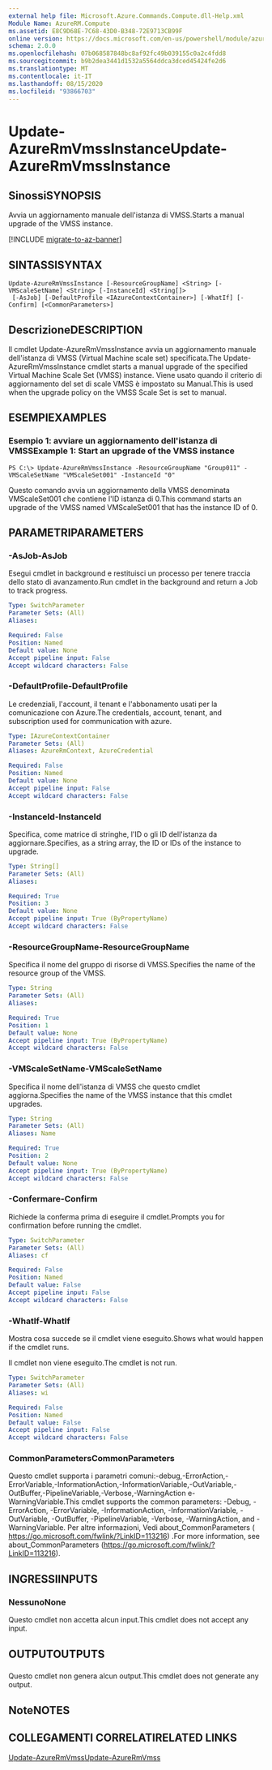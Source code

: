 ```yaml
---
external help file: Microsoft.Azure.Commands.Compute.dll-Help.xml
Module Name: AzureRM.Compute
ms.assetid: E8C9D68E-7C68-43D0-B348-72E9713CB99F
online version: https://docs.microsoft.com/en-us/powershell/module/azurerm.compute/update-azurermvmssinstance
schema: 2.0.0
ms.openlocfilehash: 07b068587848bc8af92fc49b039155c0a2c4fdd8
ms.sourcegitcommit: b9b2dea3441d1532a5564ddca3dced45424fe2d6
ms.translationtype: MT
ms.contentlocale: it-IT
ms.lasthandoff: 08/15/2020
ms.locfileid: "93866703"
---
```

# <span data-ttu-id="28750-101">Update-AzureRmVmssInstance</span><span class="sxs-lookup"><span data-stu-id="28750-101">Update-AzureRmVmssInstance</span></span>

## <span data-ttu-id="28750-102">Sinossi</span><span class="sxs-lookup"><span data-stu-id="28750-102">SYNOPSIS</span></span>
<span data-ttu-id="28750-103">Avvia un aggiornamento manuale dell'istanza di VMSS.</span><span class="sxs-lookup"><span data-stu-id="28750-103">Starts a manual upgrade of the VMSS instance.</span></span>

[!INCLUDE [migrate-to-az-banner](../../includes/migrate-to-az-banner.md)]

## <span data-ttu-id="28750-104">SINTASSI</span><span class="sxs-lookup"><span data-stu-id="28750-104">SYNTAX</span></span>

```
Update-AzureRmVmssInstance [-ResourceGroupName] <String> [-VMScaleSetName] <String> [-InstanceId] <String[]>
 [-AsJob] [-DefaultProfile <IAzureContextContainer>] [-WhatIf] [-Confirm] [<CommonParameters>]
```

## <span data-ttu-id="28750-105">Descrizione</span><span class="sxs-lookup"><span data-stu-id="28750-105">DESCRIPTION</span></span>
<span data-ttu-id="28750-106">Il cmdlet Update-AzureRmVmssInstance avvia un aggiornamento manuale dell'istanza di VMSS (Virtual Machine scale set) specificata.</span><span class="sxs-lookup"><span data-stu-id="28750-106">The Update-AzureRmVmssInstance cmdlet starts a manual upgrade of the specified Virtual Machine Scale Set (VMSS) instance.</span></span>
<span data-ttu-id="28750-107">Viene usato quando il criterio di aggiornamento del set di scale VMSS è impostato su Manual.</span><span class="sxs-lookup"><span data-stu-id="28750-107">This is used when the upgrade policy on the VMSS Scale Set is set to manual.</span></span>

## <span data-ttu-id="28750-108">ESEMPI</span><span class="sxs-lookup"><span data-stu-id="28750-108">EXAMPLES</span></span>

### <span data-ttu-id="28750-109">Esempio 1: avviare un aggiornamento dell'istanza di VMSS</span><span class="sxs-lookup"><span data-stu-id="28750-109">Example 1: Start an upgrade of the VMSS instance</span></span>
```
PS C:\> Update-AzureRmVmssInstance -ResourceGroupName "Group011" -VMScaleSetName "VMScaleSet001" -InstanceId "0"
```

<span data-ttu-id="28750-110">Questo comando avvia un aggiornamento della VMSS denominata VMScaleSet001 che contiene l'ID istanza di 0.</span><span class="sxs-lookup"><span data-stu-id="28750-110">This command starts an upgrade of the VMSS named VMScaleSet001 that has the instance ID of 0.</span></span>

## <span data-ttu-id="28750-111">PARAMETRI</span><span class="sxs-lookup"><span data-stu-id="28750-111">PARAMETERS</span></span>

### <span data-ttu-id="28750-112">-AsJob</span><span class="sxs-lookup"><span data-stu-id="28750-112">-AsJob</span></span>
<span data-ttu-id="28750-113">Esegui cmdlet in background e restituisci un processo per tenere traccia dello stato di avanzamento.</span><span class="sxs-lookup"><span data-stu-id="28750-113">Run cmdlet in the background and return a Job to track progress.</span></span>

```yaml
Type: SwitchParameter
Parameter Sets: (All)
Aliases: 

Required: False
Position: Named
Default value: None
Accept pipeline input: False
Accept wildcard characters: False
```

### <span data-ttu-id="28750-114">-DefaultProfile</span><span class="sxs-lookup"><span data-stu-id="28750-114">-DefaultProfile</span></span>
<span data-ttu-id="28750-115">Le credenziali, l'account, il tenant e l'abbonamento usati per la comunicazione con Azure.</span><span class="sxs-lookup"><span data-stu-id="28750-115">The credentials, account, tenant, and subscription used for communication with azure.</span></span>

```yaml
Type: IAzureContextContainer
Parameter Sets: (All)
Aliases: AzureRmContext, AzureCredential

Required: False
Position: Named
Default value: None
Accept pipeline input: False
Accept wildcard characters: False
```

### <span data-ttu-id="28750-116">-InstanceId</span><span class="sxs-lookup"><span data-stu-id="28750-116">-InstanceId</span></span>
<span data-ttu-id="28750-117">Specifica, come matrice di stringhe, l'ID o gli ID dell'istanza da aggiornare.</span><span class="sxs-lookup"><span data-stu-id="28750-117">Specifies, as a string array, the ID or IDs of the instance to upgrade.</span></span>

```yaml
Type: String[]
Parameter Sets: (All)
Aliases: 

Required: True
Position: 3
Default value: None
Accept pipeline input: True (ByPropertyName)
Accept wildcard characters: False
```

### <span data-ttu-id="28750-118">-ResourceGroupName</span><span class="sxs-lookup"><span data-stu-id="28750-118">-ResourceGroupName</span></span>
<span data-ttu-id="28750-119">Specifica il nome del gruppo di risorse di VMSS.</span><span class="sxs-lookup"><span data-stu-id="28750-119">Specifies the name of the resource group of the VMSS.</span></span>

```yaml
Type: String
Parameter Sets: (All)
Aliases: 

Required: True
Position: 1
Default value: None
Accept pipeline input: True (ByPropertyName)
Accept wildcard characters: False
```

### <span data-ttu-id="28750-120">-VMScaleSetName</span><span class="sxs-lookup"><span data-stu-id="28750-120">-VMScaleSetName</span></span>
<span data-ttu-id="28750-121">Specifica il nome dell'istanza di VMSS che questo cmdlet aggiorna.</span><span class="sxs-lookup"><span data-stu-id="28750-121">Specifies the name of the VMSS instance that this cmdlet upgrades.</span></span>

```yaml
Type: String
Parameter Sets: (All)
Aliases: Name

Required: True
Position: 2
Default value: None
Accept pipeline input: True (ByPropertyName)
Accept wildcard characters: False
```

### <span data-ttu-id="28750-122">-Confermare</span><span class="sxs-lookup"><span data-stu-id="28750-122">-Confirm</span></span>
<span data-ttu-id="28750-123">Richiede la conferma prima di eseguire il cmdlet.</span><span class="sxs-lookup"><span data-stu-id="28750-123">Prompts you for confirmation before running the cmdlet.</span></span>

```yaml
Type: SwitchParameter
Parameter Sets: (All)
Aliases: cf

Required: False
Position: Named
Default value: False
Accept pipeline input: False
Accept wildcard characters: False
```

### <span data-ttu-id="28750-124">-WhatIf</span><span class="sxs-lookup"><span data-stu-id="28750-124">-WhatIf</span></span>
<span data-ttu-id="28750-125">Mostra cosa succede se il cmdlet viene eseguito.</span><span class="sxs-lookup"><span data-stu-id="28750-125">Shows what would happen if the cmdlet runs.</span></span>

<span data-ttu-id="28750-126">Il cmdlet non viene eseguito.</span><span class="sxs-lookup"><span data-stu-id="28750-126">The cmdlet is not run.</span></span>

```yaml
Type: SwitchParameter
Parameter Sets: (All)
Aliases: wi

Required: False
Position: Named
Default value: False
Accept pipeline input: False
Accept wildcard characters: False
```

### <span data-ttu-id="28750-127">CommonParameters</span><span class="sxs-lookup"><span data-stu-id="28750-127">CommonParameters</span></span>
<span data-ttu-id="28750-128">Questo cmdlet supporta i parametri comuni:-debug,-ErrorAction,-ErrorVariable,-InformationAction,-InformationVariable,-OutVariable,-OutBuffer,-PipelineVariable,-Verbose,-WarningAction e-WarningVariable.</span><span class="sxs-lookup"><span data-stu-id="28750-128">This cmdlet supports the common parameters: -Debug, -ErrorAction, -ErrorVariable, -InformationAction, -InformationVariable, -OutVariable, -OutBuffer, -PipelineVariable, -Verbose, -WarningAction, and -WarningVariable.</span></span> <span data-ttu-id="28750-129">Per altre informazioni, Vedi about_CommonParameters ( https://go.microsoft.com/fwlink/?LinkID=113216) .</span><span class="sxs-lookup"><span data-stu-id="28750-129">For more information, see about_CommonParameters (https://go.microsoft.com/fwlink/?LinkID=113216).</span></span>

## <span data-ttu-id="28750-130">INGRESSI</span><span class="sxs-lookup"><span data-stu-id="28750-130">INPUTS</span></span>

### <span data-ttu-id="28750-131">Nessuno</span><span class="sxs-lookup"><span data-stu-id="28750-131">None</span></span>
<span data-ttu-id="28750-132">Questo cmdlet non accetta alcun input.</span><span class="sxs-lookup"><span data-stu-id="28750-132">This cmdlet does not accept any input.</span></span>

## <span data-ttu-id="28750-133">OUTPUT</span><span class="sxs-lookup"><span data-stu-id="28750-133">OUTPUTS</span></span>

###  
<span data-ttu-id="28750-134">Questo cmdlet non genera alcun output.</span><span class="sxs-lookup"><span data-stu-id="28750-134">This cmdlet does not generate any output.</span></span>

## <span data-ttu-id="28750-135">Note</span><span class="sxs-lookup"><span data-stu-id="28750-135">NOTES</span></span>

## <span data-ttu-id="28750-136">COLLEGAMENTI CORRELATI</span><span class="sxs-lookup"><span data-stu-id="28750-136">RELATED LINKS</span></span>

[<span data-ttu-id="28750-137">Update-AzureRmVmss</span><span class="sxs-lookup"><span data-stu-id="28750-137">Update-AzureRmVmss</span></span>](./Update-AzureRmVmss.md)


